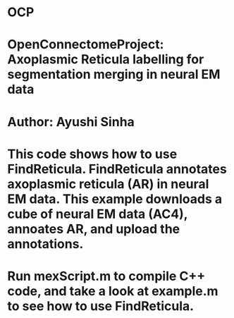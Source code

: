 OCP
===

OpenConnectomeProject: Axoplasmic Reticula labelling for segmentation merging in neural EM data
===

Author: Ayushi Sinha
===

This code shows how to use FindReticula. FindReticula annotates axoplasmic reticula (AR) in neural EM data. This example downloads a cube of neural EM data (AC4), annoates AR, and upload the annotations. 
===

Run mexScript.m to compile C++ code, and take a look at example.m to see how to use FindReticula.
===
